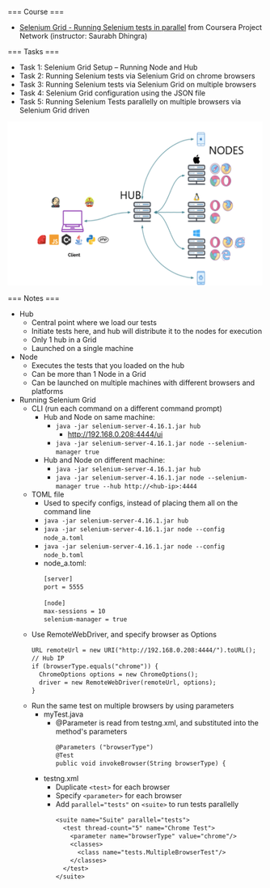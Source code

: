 === Course ===
- [Selenium Grid - Running Selenium tests in parallel](https://www.coursera.org/projects/selenium-grid-running-selenium-tests-in-parallel) from Coursera Project Network (instructor: Saurabh Dhingra)

=== Tasks ===
- Task 1: Selenium Grid Setup – Running Node and Hub
- Task 2: Running Selenium tests via Selenium Grid on chrome browsers
- Task 3: Running Selenium tests via Selenium Grid on multiple browsers
- Task 4: Selenium Grid configuration using the JSON file
- Task 5: Running Selenium Tests parallelly on multiple browsers via Selenium Grid driven

![Selenium Grid setup](Selenium-Grid-Setup.png)

=== Notes ===
- Hub
  - Central point where we load our tests
  - Initiate tests here, and hub will distribute it to the nodes for execution
  - Only 1 hub in a Grid
  - Launched on a single machine
- Node
  - Executes the tests that you loaded on the hub
  - Can be more than 1 Node in a Grid
  - Can be launched on multiple machines with different browsers and platforms
- Running Selenium Grid
  - CLI (run each command on a different command prompt)
    - Hub and Node on same machine:
      - `java -jar selenium-server-4.16.1.jar hub`
        - http://192.168.0.208:4444/ui
      - `java -jar selenium-server-4.16.1.jar node --selenium-manager true`
    - Hub and Node on different machine:
      - `java -jar selenium-server-4.16.1.jar hub`
      - `java -jar selenium-server-4.16.1.jar node --selenium-manager true --hub http://<hub-ip>:4444`
  - TOML file
    - Used to specify configs, instead of placing them all on the command line
    - `java -jar selenium-server-4.16.1.jar hub`
    - `java -jar selenium-server-4.16.1.jar node --config node_a.toml`
    - `java -jar selenium-server-4.16.1.jar node --config node_b.toml`
    - node_a.toml:
      ```
      [server]
      port = 5555

      [node]
      max-sessions = 10
      selenium-manager = true
      ```
  - Use RemoteWebDriver, and specify browser as Options
    ```
    URL remoteUrl = new URI("http://192.168.0.208:4444/").toURL();  // Hub IP
    if (browserType.equals("chrome")) {
      ChromeOptions options = new ChromeOptions();
      driver = new RemoteWebDriver(remoteUrl, options);
    }
    ```
  - Run the same test on multiple browsers by using parameters
    - myTest.java
      - @Parameter is read from testng.xml, and substituted into the method's parameters
        ```
        @Parameters ("browserType")
        @Test
        public void invokeBrowser(String browserType) {
        ```
    - testng.xml
      - Duplicate `<test>` for each browser
      - Specify `<parameter>` for each browser
      - Add `parallel="tests"` on `<suite>` to run tests parallelly
        ```
        <suite name="Suite" parallel="tests">
          <test thread-count="5" name="Chrome Test">
            <parameter name="browserType" value="chrome"/>
            <classes>
              <class name="tests.MultipleBrowserTest"/>
            </classes>
          </test>
        </suite>
        ```